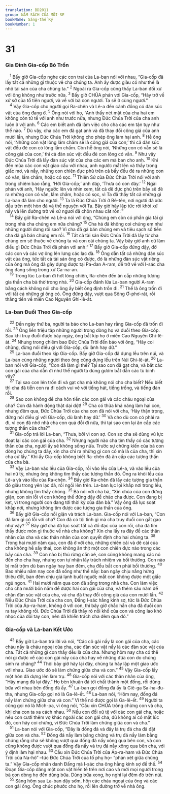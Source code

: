 ```yaml
---
translation: BD2011
group: NĂM SÁCH CỦA MÔI-SE
bookName: Sáng-thế Ký 
bookNumber: 1
---
```


<div class="title"><h1>31</h1><h3>Gia Ðình Gia-cốp Bỏ Trốn</h3></div>
<span class="verse sa_31_1"> <sup>1</sup> Bấy giờ Gia-cốp nghe các con trai của La-ban nói với nhau, “Gia-cốp đã lấy tất cả những gì thuộc về cha chúng ta. Anh ấy được giàu có như thế là nhờ tài sản của cha chúng ta.” </span>
<span class="verse sa_31_2"><sup>2</sup> Ngoài ra Gia-cốp cũng thấy La-ban đối xử với ông không như trước nữa. </span>
<span class="verse sa_31_3"><sup>3</sup> Bấy giờ CHÚA phán với Gia-cốp, “Hãy trở về xứ sở của tổ tiên ngươi, và về với bà con ngươi. Ta sẽ ở cùng ngươi.”<br/></span>
<span class="verse sa_31_4"> <sup>4</sup> Vậy Gia-cốp cho người gọi Ra-chên và Lê-a đến cánh đồng có đàn súc vật của ông đang ở. </span>
<span class="verse sa_31_5"><sup>5</sup> Ông nói với họ, “Anh thấy nét mặt của cha hai em không còn tử tế với anh như trước nữa, nhưng Ðức Chúa Trời của cha anh luôn ở với anh. </span>
<span class="verse sa_31_6"><sup>6</sup> Các em biết anh đã làm việc cho cha các em tận tụy như thế nào. </span>
<span class="verse sa_31_7"><sup>7</sup> Dù vậy, cha các em đã gạt anh và đã thay đổi công giá của anh mười lần, nhưng Ðức Chúa Trời không cho phép ông làm hại anh. </span>
<span class="verse sa_31_8"><sup>8</sup> Hễ ông nói, ‘Những con vật lông lấm chấm sẽ là công giá của con,’ thì cả đàn súc vật đều đẻ con có lông lấm chấm. Còn hễ ông nói, ‘Những con có vằn sẽ là công giá của con,’ thì cả đàn súc vật đều đẻ con lông có vằn. </span>
<span class="verse sa_31_9"><sup>9</sup> Như vậy Ðức Chúa Trời đã lấy đàn súc vật của cha các em mà ban cho anh. </span>
<span class="verse sa_31_10"><sup>10</sup> Khi đến mùa các con vật giao cấu với nhau, anh ngước mắt lên và thấy trong giấc mơ, và nầy, những con chiên đực phủ trên cả bầy đều đẻ ra những con có vằn, lấm chấm, hoặc có sọc. </span>
<span class="verse sa_31_11"><sup>11</sup> Thiên Sứ của Ðức Chúa Trời nói với anh trong chiêm bao rằng, ‘Hỡi Gia-cốp;’ anh đáp, ‘Thưa có con đây.’ </span>
<span class="verse sa_31_12"><sup>12</sup> Ngài phán với anh, ‘Hãy ngước lên và nhìn xem, tất cả dê đực phủ trên bầy sẽ đẻ ra những con có vằn, lấm chấm, hoặc có sọc, vì Ta đã thấy tất cả những gì La-ban đã làm cho ngươi. </span>
<span class="verse sa_31_13"><sup>13</sup> Ta là Ðức Chúa Trời ở Bê-tên, nơi ngươi đã xức dầu trên một hòn đá và thề nguyện với Ta. Bây giờ hãy lập tức rời khỏi xứ nầy và lên đường trở về xứ ngươi đã chôn nhau cắt rốn.’”<br/></span>
<span class="verse sa_31_14"> <sup>14</sup> Bấy giờ Ra-chên và Lê-a nói với ông, “Chúng em còn có phần gia tài gì trong nhà cha chúng em nữa chăng? </span>
<span class="verse sa_31_15"><sup>15</sup> Cha há đã không coi chúng em như những người dưng rồi sao? Vì cha đã gả bán chúng em và tiêu sạch số tiền cha đã gả bán chúng em rồi. </span>
<span class="verse sa_31_16"><sup>16</sup> Tất cả tài sản Ðức Chúa Trời đã lấy từ cha chúng em sẽ thuộc về chúng ta và con cái chúng ta. Vậy bây giờ anh cứ làm điều gì Ðức Chúa Trời đã phán với anh.” </span>
<span class="verse sa_31_17"><sup>17</sup> Bấy giờ Gia-cốp đứng dậy, đỡ các con và các vợ ông lên lưng các lạc đà. </span>
<span class="verse sa_31_18"><sup>18</sup> Ông dẫn tất cả những đàn súc vật của ông, tức tất cả tài sản ông có được, đó là những đàn súc vật riêng của ông mà ông đã gây dựng được tại Pa-đan A-ram, để trở về với I-sác cha ông đang sống trong xứ Ca-na-an.<br/></span>
<span class="verse sa_31_19"> <sup>19</sup> Trong lúc La-ban đi hớt lông chiên, Ra-chên đến ăn cắp những tượng gia thần cha bà thờ trong nhà. </span>
<span class="verse sa_31_20"><sup>20</sup> Gia-cốp đánh lừa La-ban người A-ram bằng cách không nói cho ông ấy biết ông định trốn đi. </span>
<span class="verse sa_31_21"><sup>21</sup> Thế là ông trốn đi với tất cả những gì ông có. Ông đứng dậy, vượt qua Sông Ơ-phơ-rát, rồi thẳng tiến về miền Cao Nguyên Ghi-lê-át.<br/></span>
<div class="title"><h3>La-ban Ðuổi Theo Gia-cốp</h3></div>
<span class="verse sa_31_22"> <sup>22</sup> Ðến ngày thứ ba, người ta báo cho La-ban hay rằng Gia-cốp đã trốn đi rồi. </span>
<span class="verse sa_31_23"><sup>23</sup> Ông liền triệu tập những người trong dòng họ và đuổi theo Gia-cốp. Sau khi truy đuổi được bảy ngày, ông bắt kịp họ ở miền Cao Nguyên Ghi-lê-át. </span>
<span class="verse sa_31_24"><sup>24</sup> Nhưng trong chiêm bao Ðức Chúa Trời đến báo với ông, “Hãy coi chừng, đừng nói điều gì với Gia-cốp, dù lành hay dữ.” <br/></span>
<span class="verse sa_31_25"> <sup>25</sup> La-ban đuổi theo kịp Gia-cốp. Bấy giờ Gia-cốp đã dựng lều trên núi, và La-ban cùng những người theo ông cũng dựng lều trên Núi Ghi-lê-át. </span>
<span class="verse sa_31_26"><sup>26</sup> La-ban nói với Gia-cốp, “Con đã làm gì thế? Tại sao con đã gạt cha, và bắt các con gái của cha dẫn đi như thể người ta dùng gươm bắt dẫn các tù binh vậy? <br/></span>
<span class="verse sa_31_27"> <sup>27</sup> Tại sao con lén trốn đi và gạt cha mà không nói cho cha biết? Nếu biết thì cha đã tiễn con ra đi cách vui vẻ với tiếng hát, tiếng trống, và tiếng đàn rồi. <br/></span>
<span class="verse sa_31_28"> <sup>28</sup> Sao con không để cha hôn tiễn các con gái và các cháu ngoại của cha? Con đã hành động thật dại dột! </span>
<span class="verse sa_31_29"><sup>29</sup> Cha có thừa khả năng làm hại con, nhưng đêm qua, Ðức Chúa Trời của cha con đã nói với cha, ‘Hãy thận trọng, đừng nói điều gì với Gia-cốp, dù lành hay dữ.’ </span>
<span class="verse sa_31_30"><sup>30</sup> Và cho dù con có phải ra đi, vì con đã nhớ nhà cha con quá đỗi đi nữa, thì tại sao con lại ăn cắp các tượng thần của cha?”<br/></span>
<span class="verse sa_31_31"> <sup>31</sup> Gia-cốp trả lời La-ban, “Thưa, bởi vì con sợ. Con sợ cha sẽ dùng vũ lực đoạt lại các con gái của cha. </span>
<span class="verse sa_31_32"><sup>32</sup> Nhưng người nào cha tìm thấy có các tượng thần của cha, người ấy sẽ không sống nữa. Trước sự chứng kiến của bà con dòng họ chúng ta đây, xin cha chỉ ra những gì con có mà là của cha, thì xin cha cứ lấy.” Khi ấy Gia-cốp không biết Ra-chên đã ăn cắp các tượng thần của cha bà.<br/></span>
<span class="verse sa_31_33"> <sup>33</sup> Vậy La-ban vào lều của Gia-cốp, rồi vào lều của Lê-a, và vào lều của hai nữ tỳ, nhưng ông không tìm thấy các tượng thần đó. Ông ra khỏi lều của Lê-a và vào lều của Ra-chên. </span>
<span class="verse sa_31_34"><sup>34</sup> Bấy giờ Ra-chên đã lấy các tượng gia thần đó giấu trong yên lạc đà, rồi ngồi lên trên. La-ban lục lọi khắp nơi trong lều, nhưng không tìm thấy chúng. </span>
<span class="verse sa_31_35"><sup>35</sup> Bà nói với cha bà, “Xin chúa của con đừng giận, con xin lỗi vì con không thể đứng dậy để chào cha được. Con đang bị kẹt, vì trong người con đang tới thời kỳ của đàn bà.” Vậy ông đã lục soát khắp nơi, nhưng không tìm được các tượng gia thần của ông.<br/></span>
<span class="verse sa_31_36"> <sup>36</sup> Bấy giờ Gia-cốp nổi giận và trách La-ban. Gia-cốp nói với La-ban, “Con đã làm gì có lỗi với cha? Con đã có tội tình gì mà cha truy đuổi con gắt gao như vậy? </span>
<span class="verse sa_31_37"><sup>37</sup> Bây giờ cha đã lục soát tất cả đồ đạc của con rồi, cha đã tìm thấy được món gì thuộc về nhà cha không? Xin cha lấy ra đây để các thân nhân của cha và các thân nhân của con quyết định cho hai chúng ta. </span>
<span class="verse sa_31_38"><sup>38</sup> Trong hai mươi năm qua, con đã ở với cha, những chiên cái và dê cái của cha không hề sẩy thai, con không ăn thịt một con chiên đực nào trong các bầy của cha. </span>
<span class="verse sa_31_39"><sup>39</sup> Con nào bị thú rừng cắn xé, con cũng không mang xác nó đến cho cha hay, nhưng con tự nhận lấy trách nhiệm và bồi thường. Con nào bị mất trộm dù ban ngày hay ban đêm, cha đều bắt con phải bồi thường. </span>
<span class="verse sa_31_40"><sup>40</sup> Bao nhiêu năm nay con đã sống như thế nầy: ban ngày chịu nắng hừng thiêu đốt, ban đêm chịu giá lạnh buốt người; mắt con không được một giấc ngủ ngon. </span>
<span class="verse sa_31_41"><sup>41</sup> Hai mươi năm qua con đã sống trong nhà cha. Con làm việc cho cha mười bốn năm để được hai con gái của cha, và thêm sáu năm để chăn đàn súc vật của cha, và cha đã thay đổi công giá của con mười lần. </span>
<span class="verse sa_31_42"><sup>42</sup> Nếu Ðức Chúa Trời của cha con, Ðấng I-sác hằng kính sợ, tức là Ðức Chúa Trời của Áp-ra-ham, không ở với con, thì bây giờ chắc hẳn cha đã đuổi con ra tay không rồi. Ðức Chúa Trời đã thấy rõ nỗi khổ của con và công lao khó nhọc của đôi tay con, nên đã khiển trách cha đêm qua đó.”<br/></span>
<div class="title"><h3>Gia-cốp và La-ban Kết Ước</h3></div>
<span class="verse sa_31_43"> <sup>43</sup> Bấy giờ La-ban trả lời và nói, “Các cô gái nầy là con gái của cha, các cháu nầy là cháu ngoại của cha, các đàn súc vật nầy là các đàn súc vật của cha. Tất cả những gì con thấy đều là của cha. Nhưng hôm nay cha có thể nói gì được về các con gái nầy của cha hay về những đứa con do chúng sinh ra chăng? </span>
<span class="verse sa_31_44"><sup>44</sup> Thôi bây giờ hãy lại đây, chúng ta hãy lập một giao ước với nhau. Giao ước đó sẽ làm chứng giữa cha và con.” </span>
<span class="verse sa_31_45"><sup>45</sup> Vậy Gia-cốp lấy một hòn đá dựng lên làm trụ. </span>
<span class="verse sa_31_46"><sup>46</sup> Gia-cốp nói với các thân nhân của ông, “Hãy mang đá lại đây.” Họ bèn khuân đá tới chất thành một đống, rồi dùng bữa với nhau bên đống đá ấy. </span>
<span class="verse sa_31_47"><sup>47</sup> La-ban gọi đống đá ấy là Giê-ga Sa-ha-đu-tha, nhưng Gia-cốp gọi nó là Ga-lê-ết. </span>
<span class="verse sa_31_48"><sup>48</sup> La-ban nói, “Hôm nay, đống đá nầy làm chứng giữa cha và con.” Vì thế nó được gọi là Ga-lê-ết. </span>
<span class="verse sa_31_49"><sup>49</sup> Người ta cũng gọi nó là Mích-pa, vì ông nói, “Cầu xin CHÚA trông chừng con và cha, khi cha con ta xa cách nhau. </span>
<span class="verse sa_31_50"><sup>50</sup> Nếu con đối xử tệ với các con gái cha, hoặc nếu con cưới thêm vợ khác ngoài các con gái cha, dù không ai có mặt lúc đó, con hãy coi chừng, vì Ðức Chúa Trời làm chứng giữa con và cha.”<br/></span>
<span class="verse sa_31_51"> <sup>51</sup> La-ban nói với Gia-cốp, “Ðây là đống đá và đây là trụ đá cha đã đặt giữa con và cha. </span>
<span class="verse sa_31_52"><sup>52</sup> Ðống đá nầy làm bằng chứng và trụ đá nầy làm bằng chứng rằng cha sẽ không vượt qua đống đá nầy xông qua bên con, và con cũng không được vượt qua đống đá nầy và trụ đá nầy xông qua bên cha, với ý định làm hại nhau. </span>
<span class="verse sa_31_53"><sup>53</sup> Cầu xin Ðức Chúa Trời của Áp-ra-ham và Ðức Chúa Trời của Na-hô” –tức Ðức Chúa Trời của tổ phụ họ– “phán xét giữa chúng ta.” Vậy Gia-cốp nhân danh Ðấng mà I-sác cha ông hằng kính sợ để thề. </span>
<span class="verse sa_31_54"><sup>54</sup> Ðoạn Gia-cốp dâng một con vật hiến tế trên nơi cao và mời mọi người trong bà con dòng họ đến dùng bữa. Dùng bữa xong, họ nghỉ lại đêm đó trên núi.<br/></span>
<span class="verse sa_31_55"> <sup>55</sup> Sáng hôm sau La-ban dậy sớm, hôn các cháu ngoại của ông và các con gái ông. Ông chúc phước cho họ, rồi lên đường trở về nhà ông.<br/></span>
